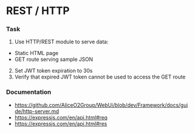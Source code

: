# REST / HTTP

### Task

1. Use HTTP/REST module to serve data:
- Static HTML page
- GET route serving sample JSON
2. Set JWT token expiration to 30s
3. Verify that expired JWT token cannot be used to access the GET route

### Documentation

- https://github.com/AliceO2Group/WebUi/blob/dev/Framework/docs/guide/http-server.md
- https://expressjs.com/en/api.html#req
- https://expressjs.com/en/api.html#res
